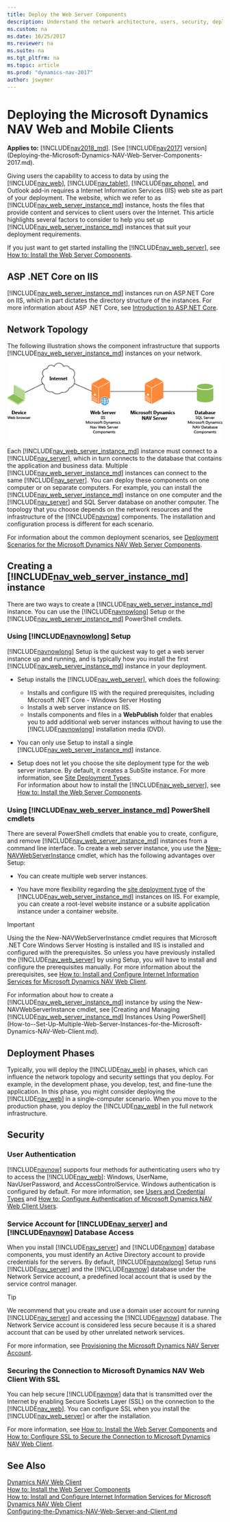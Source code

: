```yaml
---
title: Deploy the Web Server Components
description: Understand the network architecture, users, security, deployment phases for installing and configuring the Dynamics NAV Web Server Components.
ms.custom: na
ms.date: 10/25/2017
ms.reviewer: na
ms.suite: na
ms.tgt_pltfrm: na
ms.topic: article
ms.prod: "dynamics-nav-2017"
author: jswymer
---
```

# Deploying the Microsoft Dynamics NAV Web and Mobile Clients

**Applies to:** [!INCLUDE[nav2018_md](includes/nav2018_md.md)]. [See [!INCLUDE[nav2017](includes/nav2017.md)] version](Deploying-the-Microsoft-Dynamics-NAV-Web-Server-Components-2017.md).

Giving users the capability to access to data by using the [!INCLUDE[nav_web](includes/nav_web_md.md)], [!INCLUDE[nav_tablet](includes/nav_tablet_md.md)], [!INCLUDE[nav_phone](includes/nav_phone_md.md)], and Outlook add-in requires a Internet Information Services (IIS) web site as part of your deployment. The website, which we refer to as [!INCLUDE[nav_web_server_instance_md](includes/nav_web_server_instance_md.md)] instance, hosts the files that provide content and services to client users over the Internet. This article highlights several factors to consider to help you set up [!INCLUDE[nav_web_server_instance_md](includes/nav_web_server_instance_md.md)] instances that suit your deployment requirements.

If you just want to get started installing the [!INCLUDE[nav_web_server](includes/nav_web_server_md.md)], see [How to: Install the Web Server Components](How-to--Install-the-Web-Server-Components.md).

## ASP .NET Core on IIS

[!INCLUDE[nav_web_server_instance_md](includes/nav_web_server_instance_md.md)] instances run on ASP.NET Core on IIS, which in part dictates the directory structure of the instances. For more information about ASP .NET Core, see [Introduction to ASP.NET Core](https://docs.microsoft.com/en-us/aspnet/core/).

## Network Topology
The following illustration shows the component infrastructure that supports [!INCLUDE[nav_web_server_instance_md](includes/nav_web_server_instance_md.md)] instances on your network.  

![NAV Web Client network architecture](media/NAV_WebClient_Network_Architecture.png "NAV\_WebClient\_Network\_Architecture")  

Each [!INCLUDE[nav_web_server_instance_md](includes/nav_web_server_instance_md.md)] instance must connect to a [!INCLUDE[nav_server](includes/nav_server_md.md)], which in turn connects to the database that contains the application and business data. Multiple [!INCLUDE[nav_web_server_instance_md](includes/nav_web_server_instance_md.md)] instances can connect to the same [!INCLUDE[nav_server](includes/nav_server_md.md)]. You can deploy these components on one computer or on separate computers. For example, you can install the [!INCLUDE[nav_web_server_instance_md](includes/nav_web_server_instance_md.md)] instance on one computer and the [!INCLUDE[nav_server](includes/nav_server_md.md)] and SQL Server database on another computer. The topology that you choose depends on the network resources and the infrastructure of the [!INCLUDE[navnow](includes/navnow_md.md)] components. The installation and configuration process is different for each scenario.

For information about the common deployment scenarios, see [Deployment Scenarios for the Microsoft Dynamics NAV Web Server Components](Deployment-Scenarios-for-the-Microsoft-Dynamics-NAV-Web-Server-Components.md).  

##  Creating a [!INCLUDE[nav_web_server_instance_md](includes/nav_web_server_instance_md.md)] instance  

There are two ways to create a [!INCLUDE[nav_web_server_instance_md](includes/nav_web_server_instance_md.md)] instance. You can use the [!INCLUDE[navnowlong](includes/navnowlong_md.md)] Setup or the [!INCLUDE[nav_web_server_instance_md](includes/nav_web_server_instance_md.md)] PowerShell cmdlets.

### Using [!INCLUDE[navnowlong](includes/navnowlong_md.md)] Setup
[!INCLUDE[navnowlong](includes/navnowlong_md.md)] Setup is the quickest way to get a web server instance up and running, and is typically how you install the first [!INCLUDE[nav_web_server_instance_md](includes/nav_web_server_instance_md.md)] instance in your deployment.

-   Setup installs the [!INCLUDE[nav_web_server](includes/nav_web_server_md.md)], which does the following:

    -   Installs and configure IIS with the required prerequisites, including Microsoft .NET Core - Windows Server Hosting <!--[Microsoft .NET Core - Windows Server Hosting package](https://aka.ms/dotnetcore.2.0.0-windowshosting)-->
    -   Installs a web server instance on IIS.
    -   Installs components and files in a **WebPublish** folder that enables you to add additional web server instances without having to use the [!INCLUDE[navnowlong](includes/navnowlong_md.md)] installation media (DVD).

-   You can only use Setup to install a single [!INCLUDE[nav_web_server_instance_md](includes/nav_web_server_instance_md.md)] instance.

-   Setup does not let you choose the site deployment type for the web server instance. By default, it creates a SubSite instance. For more information, see [Site Deployment Types](How-to--Set-Up-Multiple-Web-Server-Instances-for-the-Microsoft-Dynamics-NAV-Web-Client.md#WebClientonIIS).    
For information about how to install the [!INCLUDE[nav_web_server](includes/nav_web_server_md.md)], see [How to: Install the Web Server Components](How-to--Install-the-Web-Server-Components.md).

### Using [!INCLUDE[nav_web_server_instance_md](includes/nav_web_server_instance_md.md)] PowerShell cmdlets
There are several PowerShell cmdlets that enable you to create, configure, and remove [!INCLUDE[nav_web_server_instance_md](includes/nav_web_server_instance_md.md)] instances from a command line interface. To create a web server instance, you use the [New-NAVWebServerInstance](https://docs.microsoft.com/en-us/powershell/module/microsoft.dynamics.nav.management/new-navwebserverinstance) cmdlet, which has the following advantages over Setup:

-   You can create multiple web server instances.

-   You have more flexibility regarding the [site deployment type](How-to--Set-Up-Multiple-Web-Server-Instances-for-the-Microsoft-Dynamics-NAV-Web-Client.md#WebClientonIIS) of the [!INCLUDE[nav_web_server_instance_md](includes/nav_web_server_instance_md.md)] instances on IIS. For example, you can create a root-level website instance  or a subsite application instance under a container website.

> [!IMPORTANT]
>Using the the New-NAVWebServerInstance cmdlet requires that Microsoft .NET Core Windows Server Hosting is installed and IIS is installed and configured with the prerequisites. So unless you have previously installed the [!INCLUDE[nav_web_server](includes/nav_web_server_md.md)] by using Setup, you will have to install and configure the prerequisites manually. For more information about the prerequisites, see
[How to: Install and Configure Internet Information Services for Microsoft Dynamics NAV Web Client](How-to--Install-and-Configure-Internet-Information-Services-for-Microsoft-Dynamics-NAV-Web-Client.md).

For information about how to create a [!INCLUDE[nav_web_server_instance_md](includes/nav_web_server_instance_md.md)] instance by using the New-NAVWebServerInstance cmdlet, see [Creating and Managing [!INCLUDE[nav_web_server_instance_md](includes/nav_web_server_instance_md.md)] Instances Using PowerShell](How-to--Set-Up-Multiple-Web-Server-Instances-for-the-Microsoft-Dynamics-NAV-Web-Client.md).

## Deployment Phases  
 Typically, you will deploy the [!INCLUDE[nav_web](includes/nav_web_md.md)] in phases, which can influence the network topology and security settings that you deploy. For example, in the development phase, you develop, test, and fine-tune the application. In this phase, you might consider deploying the [!INCLUDE[nav_web](includes/nav_web_md.md)] in a single-computer scenario. When you move to the production phase, you deploy the [!INCLUDE[nav_web](includes/nav_web_md.md)] in the full network infrastructure.  

## Security  

### User Authentication  
 [!INCLUDE[navnow](includes/navnow_md.md)] supports four methods for authenticating users who try to access the [!INCLUDE[nav_web](includes/nav_web_md.md)]: Windows, UserName, NavUserPassword, and AccessControlService. Windows authentication is configured by default. For more information, see [Users and Credential Types](Users-and-Credential-Types.md) and [How to: Configure Authentication of Microsoft Dynamics NAV Web Client Users](How-to--Configure-Authentication-of-Microsoft-Dynamics-NAV-Web-Client-Users.md).  

### Service Account for [!INCLUDE[nav_server](includes/nav_server_md.md)] and [!INCLUDE[navnow](includes/navnow_md.md)] Database Access  
 When you install [!INCLUDE[nav_server](includes/nav_server_md.md)] and [!INCLUDE[navnow](includes/navnow_md.md)] database components, you must identify an Active Directory account to provide credentials for the servers. By default, [!INCLUDE[navnowlong](includes/navnowlong_md.md)] Setup runs [!INCLUDE[nav_server](includes/nav_server_md.md)] and the [!INCLUDE[navnow](includes/navnow_md.md)] database under the Network Service account, a predefined local account that is used by the service control manager.  

> [!TIP]  
>  We recommend that you create and use a domain user account for running [!INCLUDE[nav_server](includes/nav_server_md.md)] and accessing the [!INCLUDE[navnow](includes/navnow_md.md)] database. The Network Service account is considered less secure because it is a shared account that can be used by other unrelated network services.  

 For more information, see [Provisioning the Microsoft Dynamics NAV Server Account](Provisioning-the-Microsoft-Dynamics-NAV-Server-Account.md).  

### Securing the Connection to Microsoft Dynamics NAV Web Client With SSL  
 You can help secure [!INCLUDE[navnow](includes/navnow_md.md)] data that is transmitted over the Internet by enabling Secure Sockets Layer \(SSL\) on the connection to the [!INCLUDE[nav_web](includes/nav_web_md.md)]. You can configure SSL when you install the [!INCLUDE[nav_web_server](includes/nav_web_server_md.md)] or after the installation.  

 For more information, see [How to: Install the Web Server Components](How-to--Install-the-Web-Server-Components.md) and [How to: Configure SSL to Secure the Connection to Microsoft Dynamics NAV Web Client](How-to--Configure-SSL-to-Secure-the-Connection-to-Microsoft-Dynamics-NAV-Web-Client.md).  

## See Also  
 [Dynamics NAV Web Client](Microsoft-Dynamics-NAV-Web-Client.md)   
 [How to: Install the Web Server Components](How-to--Install-the-Web-Server-Components.md)  
 [How to: Install and Configure Internet Information Services for Microsoft Dynamics NAV Web Client](How-to--Install-and-Configure-Internet-Information-Services-for-Microsoft-Dynamics-NAV-Web-Client.md)  
 [Configuring-the-Dynamics-NAV-Web-Server-and-Client.md](Configuring-the-Microsoft-Dynamics-NAV-Web-Server-and-Client.md)  
